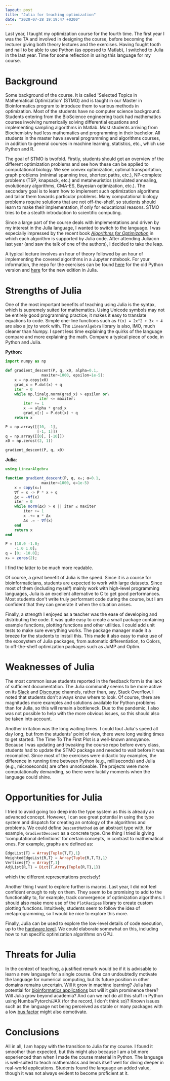 ```yaml
---
layout: post
title: "Julia for teaching optimization"
date: "2020-07-28 19:19:47 +0200"
---
```


Last year, I taught my optimization course for the fourth time. The first year I was the TA and involved in designing the course, before becoming the lecturer giving both theory lectures and the exercises. Having fought tooth and nail to be able to use Python (as opposed to Matlab), I switched to Julia in the last year. Time for some reflection in using this language for my course.

# Background

Some background of the course. It is called 'Selected Topics in Mathematical Optimization' (STMO) and is taught in our Master in Bioinformatics program to introduce them to various methods in optimization. Most of the students have no computer science background. Students entering from the BioScience engineering track had mathematics courses involving numerically solving differential equations and implementing sampling algorithms in Matlab. Most students arriving from Biochemistry had less mathematics and programming in their bachelor. All students in the master have several programming and algorithms courses, in addition to general courses in machine learning, statistics, etc., which use Python and R.

The goal of STMO is twofold. Firstly, students should get an overview of the different optimization problems and see how these can be applied to computational biology. We see convex optimization, optimal transportation, graph problems (minimal spanning tree, shortest paths, etc.), NP-complete problems (TSP, knapsack, etc.) and metaheuristics (simulated annealing, evolutionary algorithms, CMA-ES, Bayesian optimization, etc.). The secondary goal is to learn how to implement such optimization algorithms and tailor them towards particular problems. Many computational biology problems require solutions that are not off-the-shelf, so students should learn to make their implementation, if only for educational reasons. STMO tries to be a stealth introduction to scientific computing.

Since a large part of the course deals with implementations and driven by my interest in the Julia language, I wanted to switch to the language. I was especially impressed by the recent book [*Algorithms for Optimization*](https://mitpress.mit.edu/books/algorithms-optimization) in which each algorithm is supported by Julia code. After attending Juliacon last year (and saw the talk of one of the authors), I decided to take the leap.

A typical lecture involves an hour of theory followed by an hour of implementing the covered algorithms in a Jupyter notebook. For your information, the repo for the exercises can be found [here](https://github.com/MichielStock/SelectedTopicsOptimization) for the old Python version and [here](https://github.com/MichielStock/STMO) for the new edition in Julia.

# Strengths of Julia

One of the most important benefits of teaching using Julia is the syntax, which is supremely suited for mathematics. Using Unicode symbols may not be entirely good programming practice; it makes it easy to translate equations to code. Simple one-line functions such as `f(x) = 2x^2 + 3x + 4` are also a joy to work with. The `LinearAlgebra` library is also, IMO, much cleaner than Numpy. I spent less time explaining the quirks of the language compare and more explaining the math. Compare a typical piece of code, in Python and Julia.

**Python**:
```python
import numpy as np

def gradient_descent(P, q, x0, alpha=0.1,
                maxiter=1000, epsilon=1e-5):
    x = np.copy(x0)
    grad_x = P.dot(x) + q
    iter = 0
    while np.linalg.norm(grad_x) > epsilon or\
               iter <= maxiter:
        iter += 1
        x -= alpha * grad_x
        grad_x[:] = P.dot(x) + q
    return x

P = np.array([[10, -1],
              [-1, 1]])
q = np.array([[0], [-10]])
x0 = np.zeros((2, 1))

gradient_descent(P, q, x0)
```
**Julia**:
```julia
using LinearAlgebra

function gradient_descent(P, q, x₀; α=0.1,
                maxiter=1000, ϵ=1e-5)
    x = copy(x₀)
    ∇f = x -> P * x + q
    Δx = -∇f(x)
    iter = 0
    while norm(Δx) > ϵ || iter ≤ maxiter
        iter += 1
        x .+= α * Δx
        Δx .= - ∇f(x)
    end
    return x
end

P = [10.0 -1.0;
    -1.0 1.0];
q = [0; -10.0];
x₀ = zeros(2);
```
I find the latter to be much more readable.

Of course, a great benefit of Julia is the speed. Since it is a course for bioinformaticians, students are expected to work with large datasets. Since most of them (including myself) mainly work with high-level programming languages, Julia is an excellent alternative to C to get good performances. Most students don't write truly performant code during the course, but I am confident that they can generate it when the situation arises.

Finally, a strength I enjoyed as a teacher was the ease of developing and distributing the code. It was quite easy to create a small package containing example functions, plotting functions and other utilities. I could add unit tests to make sure everything works. The package manager made it a breeze for the students to install this. This made it also easy to make use of the ecosystem of Julia packages, from automatic differentiation, to Colors, to off-the-shelf optimization packages such as JuMP and Optim.

# Weaknesses of Julia

The most common issue students reported in the feedback form is the lack of sufficient documentation. The Julia community seems to be more active on its [Slack](https://julialang.slack.com/) and [Discourse](https://discourse.julialang.org/) channels, rather than, say, Stack Overflow. I noted that students don't always know where to look. Of course, there are magnitudes more examples and solutions available for Python problems than for Julia, so this will remain a bottleneck. Due to the pandemic, I also was not possible to help with the more obvious issues, so this should also be taken into account.

Another irritation was the long waiting times. I could tout Julia's speed all day long, but from the students' point of view, there were long waiting times to get started. The Time To The First Plot is a well-known annoyance. Because I was updating and tweaking the course repo before every class, students had to update the STMO package and needed to wait before it was recompiled. Since most of the exercises were didactic toy examples, the difference in running time between Python (e.g., milliseconds) and Julia (e.g., microseconds) are often unnoticeable. The projects were more computationally demanding, so there were luckily moments when the language could shine.

# Opportunities for Julia

I tried to avoid going too deep into the type system as this is already an advanced concept. However, I can see great potential in using the type system and dispatch for creating an ontology of the algorithms and problems. We could define `DescentMethod` as an abstract type with, for example, `GradientDescent` as a concrete type. One thing I tried is giving 'computational definitions' for certain concepts, in contrast to mathematical ones. For example, graphs are defined as:

```julia
EdgeList{T} = Array{Tuple{T,T},1}
WeightedEdgeList{R,T} = Array{Tuple{R,T,T},1}
Vertices{T} = Array{T,1}
AdjList{R,T} = Dict{T,Array{Tuple{R,T},1}}
```
which the different representations precisely!

Another thing I want to explore further is macros. Last year, I did not feel confident enough to rely on them. They seem to be promising to add to the functionality to, for example, track convergence of optimization algorithms. I should also make more use of the `PlotRecipes` library to create custom plotting functions. Intuitively, students seem to follow the idea of metaprogramming, so I would be nice to explore this more.

Finally, Julia can be used to explore the low-level details of code execution, up to the [hardware level](https://biojulia.net/post/hardware/). We could elaborate somewhat on this, including how to run specific optimization algorithms on GPU.

# Threats for Julia

In the context of teaching, a justified remark would be if it is advisable to learn a new language for a single course. One can undoubtedly motivate the language for numerical computing, but its future position in other domains remains uncertain. Will it grow in machine learning? Julia has potential for [bioinformatics applications](https://biojulia.net/post/seq-lang/) but will it gain prominence there? Will Julia grow beyond academia? And can we not do all this stuff in Python using Numba/Pytorch/JAX (for the record, I don't think so)? Known issues such as the language not being perceived as stable or many packages with a low [bus factor](https://en.wikipedia.org/wiki/Bus_factor) might also demotivate.

# Conclusions

All in all, I am happy with the transition to Julia for my course. I found it smoother than expected, but this might also because I am a bit more experienced than when I made the course material in Python. The language is well-suited to teach mathematics and lends itself well for diving deeper in real-world applications. Students found the language an added value, though it was not always evident to become proficient at it.
